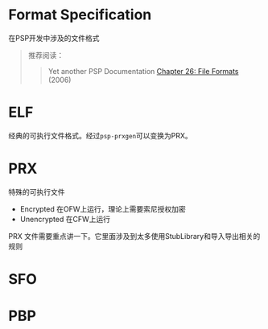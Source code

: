 # Format Specification
在PSP开发中涉及的文件格式
> 推荐阅读：
>> Yet another PSP Documentation [Chapter 26: File Formats](https://gigawiz.github.io/yapspd/html_chapters_split/chap26.html) (2006)

# ELF
经典的可执行文件格式。经过`psp-prxgen`可以变换为PRX。
# PRX
特殊的可执行文件
+ Encrypted 在OFW上运行，理论上需要索尼授权加密
+ Unencrypted 在CFW上运行

PRX 文件需要重点讲一下。它里面涉及到太多使用StubLibrary和导入导出相关的规则

# SFO

# PBP